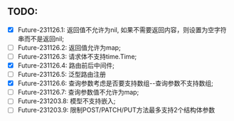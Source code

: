 
## TODO:
- [x] Future-231126.1: 返回值不允许为nil, 如果不需要返回内容，则设置为空字符串而不是返回nil;
- [ ] Future-231126.2: 返回值允许为map;
- [ ] Future-231126.3: 请求体不支持time.Time;
- [x] Future-231126.4: 路由前后中间件;
- [ ] Future-231126.5: 泛型路由注册
- [x] Future-231126.6: 查询参数考虑是否要支持数组--查询参数不支持数组;
- [ ] Future-231126.7: 查询参数值不允许为map;
- [ ] Future-231203.8: 模型不支持嵌入;
- [ ] Future-231203.9: 限制POST/PATCH/PUT方法最多支持2个结构体参数
